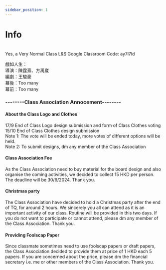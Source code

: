 ```yaml
---
sidebar_position: 1
---
```


# Info
<br/>
Yes, a Very Normal Class
L&S Google Classroom Code: ay7l7ld

戲如人生：
<br/>導演：陳霆熹、方禹崴
<br/>編劇：王駿豪
<br/>幕後：Too many
<br/>幕前：Too many
<br/>
<h3>--------Class Association Annocement--------</h3>
<h4>About the Class Logo and Clothes</h4>
17/9 End of Class Logo design submission and form of Class Clothes voting
<br/>15/10 End of Class Clothes design submission 
<br/>Note 1: The vote will be ended today, more votes of different options will be held.
<br/>Note 2: To submit designs, dm any member of the Class Association
<br/>
<h4>Class Association Fee</h4>
As the Class Association need to buy material for the board design and also organise the coming activities, we decided to collect 15 HKD per person. The deadline will be 30/9/2024. Thank you.
<br/>
<h4>Christmas party</h4>
The Class Association have decided to hold a Christmas party after the end of TQ, for around 2 hours. We sincerely you all can attend as it is an important activity of our class. Routine will be provided in this two days. If you do not want to participate or cannot attend, please dm any member of the Class Association. Thank you.
<br/>
<h4>Providing Foolscap Paper</h4>
Since classmate sometimes need to use foolscap papers or draft papers, the Class Association decided to provide them at price of 1 HKD each 5 papers. If you are concerned about the price, please dm the financial secretary i.e. me or other members of the Class Association. Thank you.